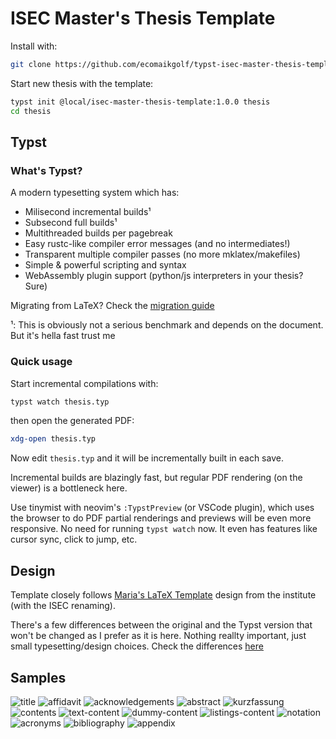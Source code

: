 # ISEC Master's Thesis Template

Install with:

```sh
git clone https://github.com/ecomaikgolf/typst-isec-master-thesis-template ~/.local/share/typst/packages/local/isec-master-thesis-template/
```

Start new thesis with the template:

```sh
typst init @local/isec-master-thesis-template:1.0.0 thesis
cd thesis
```

## Typst

### What's Typst?

A modern typesetting system which has:

- Milisecond incremental builds¹
- Subsecond full builds¹
- Multithreaded builds per pagebreak
- Easy rustc-like compiler error messages (and no intermediates!)
- Transparent multiple compiler passes (no more mklatex/makefiles)
- Simple & powerful scripting and syntax
- WebAssembly plugin support (python/js interpreters in your thesis? Sure)

Migrating from LaTeX? Check the [migration guide](https://typst.app/docs/guides/guide-for-latex-users/)

¹: This is obviously not a serious benchmark and depends on the document. But
   it's hella fast trust me

### Quick usage

Start incremental compilations with:

```sh
typst watch thesis.typ
```

then open the generated PDF:

```sh
xdg-open thesis.typ
```

Now edit `thesis.typ` and it will be incrementally built in each save.

Incremental builds are blazingly fast, but regular PDF rendering (on the
viewer) is a bottleneck here. 

Use tinymist with neovim's `:TypstPreview` (or VSCode plugin), which uses the
browser to do PDF partial renderings and previews will be even more responsive.
No need for running `typst watch` now. It even has features like cursor sync,
click to jump, etc.

## Design

Template closely follows [Maria's LaTeX
Template](https://extgit.isec.tugraz.at/castle/student/templates/master-thesis/-/tree/main/thesis)
design from the institute (with the ISEC renaming).

There's a few differences between the original and the Typst version that won't
be changed as I prefer as it is here. Nothing reallty important, just small
typesetting/design choices. Check the differences
[here](https://github.com/ecomaikgolf/typst-iaik-master-thesis-template/issues?q=is%3Aissue+is%3Aopen+label%3Adiff)

## Samples

![title](https://github.com/user-attachments/assets/62d3eff1-93db-42c7-ae24-8562eea2948e)
![affidavit](https://github.com/user-attachments/assets/b02843dc-507b-4108-9f9f-00a4be13b92e)
![acknowledgements](https://github.com/user-attachments/assets/8ab9dde7-678b-4b59-8a2c-14dc5b0305e2)
![abstract](https://github.com/user-attachments/assets/ca700eb5-3c88-4fef-a62f-c2c6cb81a6a5)
![kurzfassung](https://github.com/user-attachments/assets/ffde8e2d-d3d5-45bd-a188-b4c6b9b5175d)
![contents](https://github.com/user-attachments/assets/6edf6084-2f88-4b61-966d-eec6af2ae403)
![text-content](https://github.com/user-attachments/assets/95d90667-b203-4004-bb73-5f4ca5dc7cd0)
![dummy-content](https://github.com/user-attachments/assets/25db8ec5-05a5-43b5-b649-0bbe0eca4459)
![listings-content](https://github.com/user-attachments/assets/527f041f-3f85-447e-bf8e-f4e6059a0242)
![notation](https://github.com/user-attachments/assets/030cc805-4745-42f7-b404-6f00a66c8442)
![acronyms](https://github.com/user-attachments/assets/96199ddf-4929-4948-b431-78a0d84d431f)
![bibliography](https://github.com/user-attachments/assets/f5afef77-4897-466b-8f38-1a92fc2f8b26)
![appendix](https://github.com/user-attachments/assets/c6e2b758-bb9d-4808-a0cb-3386e5aba9d2)
